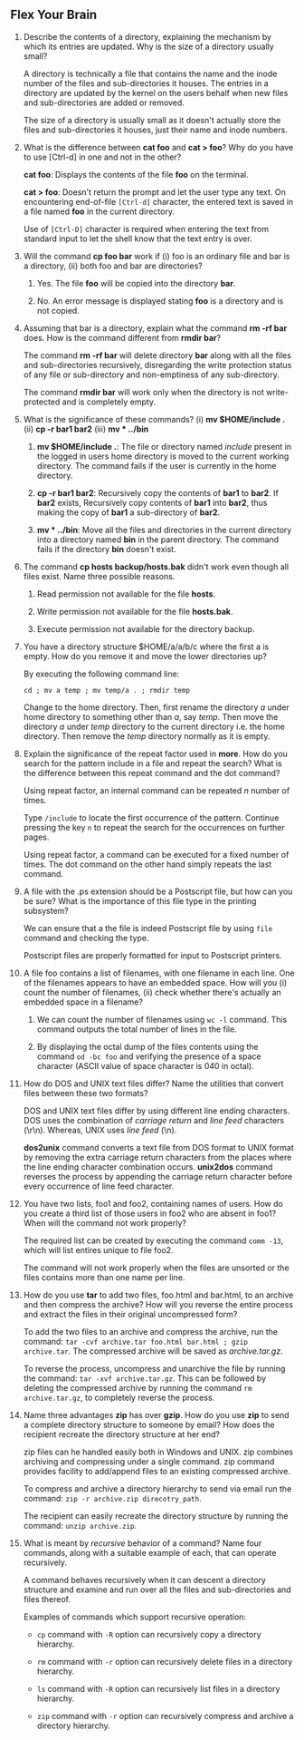 ## Flex Your Brain

01. Describe the contents of a directory, explaining the mechanism by which its entries are updated. Why is the size of a directory usually small?

    A directory is technically a file that contains the name and the inode number of the files and sub-directories it houses. The entries in a directory are updated by the kernel on the users behalf when new files and sub-directories are added or removed.

    The size of a directory is usually small as it doesn't actually store the files and sub-directories it houses, just their name and inode numbers.


02. What is the difference between **cat foo** and **cat > foo**? Why do you have to use [Ctrl-d] in one and not in the other?

    **cat foo**: Displays the contents of the file **foo** on the terminal.

    **cat > foo**: Doesn't return the prompt and let the user type any text. On encountering end-of-file `[Ctrl-d]` character, the entered text is saved in a file named **foo** in the current directory.

    Use of `[Ctrl-D]` character is required when entering the text from standard input to let the shell know that the text entry is over.


03. Will the command **cp foo bar** work if (i) foo is an ordinary file and bar is a directory, (ii) both foo and bar are directories?

    1.  Yes. The file **foo** will be copied into the directory **bar**.

    2.  No. An error message is displayed stating **foo** is a directory and is not copied.


04. Assuming that bar is a directory, explain what the command **rm -rf bar** does. How is the command different from **rmdir bar**?

    The command **rm -rf bar** will delete directory **bar** along with all the files and sub-directories recursively, disregarding the write protection status of any file or sub-directory and non-emptiness of any sub-directory.

    The command **rmdir bar** will work only when the directory is not write-protected and is completely empty.


05. What is the significance of these commands? (i) **mv $HOME/include .** (ii) **cp -r bar1 bar2** (iii) **mv * ../bin**

    1.  **mv $HOME/include .**: The file or directory named _include_ present in the logged in users home directory is moved to the current working directory. The command fails if the user is currently in the home directory.

    2.  **cp -r bar1 bar2**: Recursively copy the contents of **bar1** to **bar2**. If **bar2** exists, Recursively copy contents of **bar1** into **bar2**, thus making the copy of **bar1** a sub-directory of **bar2**.

    3.  **mv * ../bin**: Move all the files and directories in the current directory into a directory named **bin** in the parent directory. The command fails if the directory **bin** doesn't exist.


06. The command **cp hosts backup/hosts.bak** didn't work even though all files exist. Name three possible reasons.

    1.  Read permission not available for the file **hosts**.

    2.  Write permission not available for the file **hosts.bak**.

    3.  Execute permission not available for the directory backup.


07. You have a directory structure $HOME/a/a/b/c where the first a is empty. How do you remove it and move the lower directories up?

    By executing the following command line:  

    `cd ; mv a temp ; mv temp/a . ; rmdir temp`

    Change to the home directory. Then, first rename the directory _a_ under home directory to something other than _a_, say _temp_. Then move the directory _a_ under _temp_ directory to the current directory i.e. the home directory. Then remove the _temp_ directory normally as it is empty.


08. Explain the significance of the repeat factor used in **more**. How do you search for the pattern include in a file and repeat the search? What is the difference between this repeat command and the dot command?

    Using repeat factor, an internal command can be repeated _n_ number of times.

    Type `/include` to locate the first occurrence of the pattern. Continue pressing the key `n` to repeat the search for the occurrences on further pages.

    Using repeat factor, a command can be executed for a fixed number of times. The dot command on the other hand simply repeats the last command.


09. A file with the .ps extension should be a Postscript file, but how can you be sure? What is the importance of this file type in the printing subsystem?

    We can ensure that a the file is indeed Postscript file by using `file` command and checking the type.

    Postscript files are properly formatted for input to Postscript printers.


10. A file foo contains a list of filenames, with one filename in each line. One of the filenames appears to have an embedded space. How will you (i) count the number of filenames, (ii) check whether there's actually an embedded space in a filename?

    1.  We can count the number of filenames using `wc -l` command. This command outputs the total number of lines in the file.

    2.  By displaying the octal dump of the files contents using the command `od -bc foo` and verifying the presence of a space character (ASCII value of space character is 040 in octal).


11. How do DOS and UNIX text files differ? Name the utilities that convert files between these two formats?

    DOS and UNIX text files differ by using different line ending characters. DOS uses the combination of _carriage return_ and _line feed_ characters (\r\n). Whereas, UNIX uses _line feed_ (\n).

    **dos2unix** command converts a text file from DOS format to UNIX format by removing the extra carriage return characters from the places where the line ending character combination occurs. **unix2dos** command reverses the process by appending the carriage return character before every occurrence of line feed character.


12. You have two lists, foo1 and foo2, containing names of users. How do you create a third list of those users in foo2 who are absent in foo1? When will the command not work properly?

    The required list can be created by executing the command `comm -13`, which will list entires unique to file foo2.

    The command will not work properly when the files are unsorted or the files contains more than one name per line.


13. How do you use **tar** to add two files, foo.html and bar.html, to an archive and then compress the archive? How will you reverse the entire process and extract the files in their original uncompressed form?

    To add the two files to an archive and compress the archive, run the command: `tar -cvf archive.tar foo.html bar.html ; gzip archive.tar`. The compressed archive will be saved as _archive.tar.gz_.

    To reverse the process, uncompress and unarchive the file by running the command: `tar -xvf archive.tar.gz`. This can be followed by deleting the compressed archive by running the command `rm archive.tar.gz`, to completely reverse the process.


14. Name three advantages **zip** has over **gzip**. How do you use **zip** to send a complete directory structure to someone by email? How does the recipient recreate the directory structure at her end?

    zip files can he handled easily both in Windows and UNIX. zip combines archiving and compressing under a single command. zip command provides facility to add/append files to an existing compressed archive.

    To compress and archive a directory hierarchy to send via email run the command: `zip -r archive.zip direcotry_path`.

    The recipient can easily recreate the directory structure by running the command: `unzip archive.zip`.


15. What is meant by _recursive_ behavior of a command? Name four commands, along with a suitable example of each, that can operate recursively.

    A command behaves recursively when it can descent a directory structure and examine and run over all the files and sub-directories and files thereof. 

    Examples of commands which support recursive operation:

    -   `cp` command with `-R` option can recursively copy a directory hierarchy.

    -   `rm` command with `-r` option can recursively delete files in a directory hierarchy.

    -   `ls` command with `-R` option can recursively list files in a directory hierarchy.

    -   `zip` command with `-r` option can recursively compress and archive a directory hierarchy.
